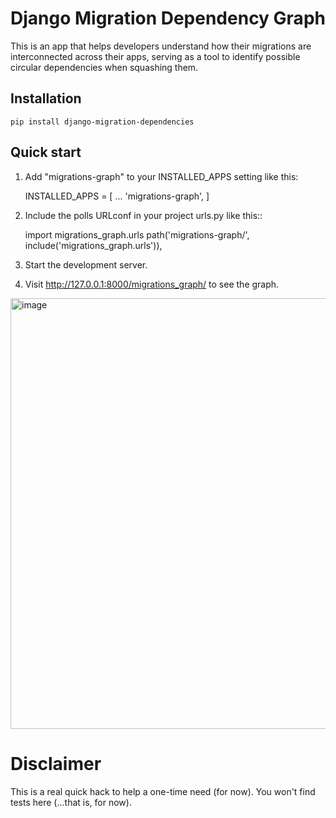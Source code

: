# Django Migration Dependency Graph
This is an app that helps developers understand how their migrations are interconnected across their apps, serving as a tool to identify possible circular dependencies when squashing them.

## Installation

    pip install django-migration-dependencies

## Quick start

1. Add "migrations-graph" to your INSTALLED_APPS setting like this:


    INSTALLED_APPS = [
        ...
        'migrations-graph',
    ]


2. Include the polls URLconf in your project urls.py like this::


    import migrations_graph.urls
    path('migrations-graph/', include('migrations_graph.urls')),


3. Start the development server.

4. Visit http://127.0.0.1:8000/migrations_graph/ to see the graph.
<img width="689" alt="image" src="https://user-images.githubusercontent.com/36116126/220771061-ecf9812b-afe8-459b-927b-58025225dfd8.png">


# Disclaimer
This is a real quick hack to help a one-time need (for now). You won't find tests here (...that is, for now).
